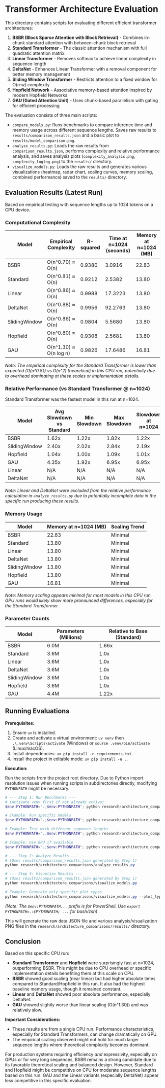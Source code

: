 # Transformer Architecture Evaluation

This directory contains scripts for evaluating different efficient transformer architectures:

1. **BSBR (Block Sparse Attention with Block Retrieval)** - Combines in-chunk standard attention with between-chunk block retrieval
2. **Standard Transformer** - The classic attention mechanism with full quadratic attention matrix
3. **Linear Transformer** - Removes softmax to achieve linear complexity in sequence length
4. **DeltaNet** - Enhances Linear Transformer with a removal component for better memory management
5. **Sliding Window Transformer** - Restricts attention to a fixed window for O(n·w) complexity
6. **Hopfield Network** - Associative memory-based attention inspired by modern Hopfield Networks
7. **GAU (Gated Attention Unit)** - Uses chunk-based parallelism with gating for efficient processing

The evaluation consists of three main scripts:
*   `compare_models.py`: Runs benchmarks to compare inference time and memory usage across different sequence lengths. Saves raw results to `results/comparison_results.json` and a basic plot to `results/model_comparison.png`.
*   `analyze_results.py`: Loads the raw results from `comparison_results.json`, performs complexity and relative performance analysis, and saves analysis plots (`complexity_analysis.png`, `complexity_loglog.png`) to the `results/` directory.
*   `visualize_models.py`: Loads the raw results and generates various visualizations (heatmap, radar chart, scaling curves, memory scaling, combined performance) saved to the `results/` directory.

## Evaluation Results (Latest Run)

Based on empirical testing with sequence lengths up to 1024 tokens on a CPU device.

### Computational Complexity

| Model         | Empirical Complexity | R-squared | Time at n=1024 (seconds) | Memory at n=1024 (MB) |
|---------------|----------------------|-----------|--------------------------|----------------------|
| BSBR          | O(n^0.70) ≈ O(n)     | 0.9380    | 3.0916                   | 22.83                |
| Standard      | O(n^0.81) ≈ O(n)     | 0.9212    | 2.5382                   | 13.80                |
| Linear        | O(n^0.86) ≈ O(n)     | 0.9988    | 17.3223                  | 13.80                |
| DeltaNet      | O(n^0.88) ≈ O(n)     | 0.9956    | 92.2763                  | 13.80                |
| SlidingWindow | O(n^0.86) ≈ O(n)     | 0.9804    | 5.5680                   | 13.80                |
| Hopfield      | O(n^0.80) ≈ O(n)     | 0.9308    | 2.5681                   | 13.80                |
| GAU           | O(n^1.30) ≈ O(n log n)| 0.9826    | 17.6486                  | 16.81                |

*Note: The empirical complexity for the Standard Transformer is lower than expected (O(n^0.81) vs O(n^2) theoretical) in this CPU run, potentially due to overhead dominating at these scales or implementation details.*

### Relative Performance (vs Standard Transformer @ n=1024)

Standard Transformer was the fastest model in this run at n=1024.

| Model         | Avg Slowdown vs Standard | Min Slowdown | Max Slowdown | Slowdown at n=1024 |
|---------------|--------------------------|--------------|--------------|-------------------|
| BSBR          | 1.62x                    | 1.22x        | 1.82x        | 1.22x             |
| SlidingWindow | 2.40x                    | 2.02x        | 2.84x        | 2.19x             |
| Hopfield      | 1.04x                    | 1.00x        | 1.09x        | 1.01x             |
| GAU           | 4.35x                    | 1.92x        | 6.95x        | 6.95x             |
| Linear        | N/A                      | N/A          | N/A          | N/A               |
| DeltaNet      | N/A                      | N/A          | N/A          | N/A               |

*Note: Linear and DeltaNet were excluded from the relative performance calculation in `analyze_results.py` due to potentially incomplete data in the specific run producing these results.*

### Memory Usage

| Model         | Memory at n=1024 (MB) | Scaling Trend |
|---------------|----------------------|---------------|
| BSBR          | 22.83                | Minimal       |
| Standard      | 13.80                | Minimal       |
| Linear        | 13.80                | Minimal       |
| DeltaNet      | 13.80                | Minimal       |
| SlidingWindow | 13.80                | Minimal       |
| Hopfield      | 13.80                | Minimal       |
| GAU           | 16.81                | Minimal       |

*Note: Memory scaling appears minimal for most models in this CPU run. GPU runs would likely show more pronounced differences, especially for the Standard Transformer.*

### Parameter Counts

| Model         | Parameters (Millions) | Relative to Base (Standard) |
|---------------|----------------------|-----------------------------|
| BSBR          | 6.0M                 | 1.66x                       |
| Standard      | 3.6M                 | 1.0x                        |
| Linear        | 3.6M                 | 1.0x                        |
| DeltaNet      | 3.6M                 | 1.0x                        |
| SlidingWindow | 3.6M                 | 1.0x                        |
| Hopfield      | 3.6M                 | 1.0x                        |
| GAU           | 4.4M                 | 1.22x                       |


## Running Evaluations

**Prerequisites:**
1.  Ensure `uv` is installed.
2.  Create and activate a virtual environment: `uv venv` then `.\.venv\Scripts\activate` (Windows) or `source .venv/bin/activate` (Linux/macOS).
3.  Install dependencies: `uv pip install -r requirements.txt`.
4.  Install the project in editable mode: `uv pip install -e .`.

**Execution:**

Run the scripts from the project root directory. Due to Python import resolution issues when running scripts in subdirectories directly, modifying `PYTHONPATH` might be necessary.

```powershell
# --- Step 1: Run Benchmarks ---
# (Activate venv first if not already active)
$env:PYTHONPATH=".;$env:PYTHONPATH"; python research/architecture_comparisons/compare_models.py

# Example: Run specific models
$env:PYTHONPATH=".;$env:PYTHONPATH"; python research/architecture_comparisons/compare_models.py --models BSBR Linear Hopfield GAU

# Example: Test with different sequence lengths
$env:PYTHONPATH=".;$env:PYTHONPATH"; python research/architecture_comparisons/compare_models.py --seq_lengths 256 512 1024

# Example: Use GPU if available
$env:PYTHONPATH=".;$env:PYTHONPATH"; python research/architecture_comparisons/compare_models.py --device cuda

# --- Step 2: Analyze Results ---
# (Uses results/comparison_results.json generated by Step 1)
python research/architecture_comparisons/analyze_results.py

# --- Step 3: Visualize Results ---
# (Uses results/comparison_results.json generated by Step 1)
python research/architecture_comparisons/visualize_models.py

# Example: Generate only specific plot types
python research/architecture_comparisons/visualize_models.py --plot_types heatmap radar
```

*(Note: The `$env:PYTHONPATH...` prefix is for PowerShell. Use `export PYTHONPATH=.:$PYTHONPATH; ...` for bash/zsh)*

This will generate the raw data JSON file and various analysis/visualization PNG files in the `research/architecture_comparisons/results/` directory.

## Conclusion

Based on this specific CPU run:

*   **Standard Transformer** and **Hopfield** were surprisingly fast at n=1024, outperforming BSBR. This might be due to CPU overhead or specific implementation details benefiting them at this scale on CPU.
*   **BSBR** showed good scaling (near linear) but had higher absolute times compared to Standard/Hopfield in this run. It also had the highest baseline memory usage, though it remained constant.
*   **Linear** and **DeltaNet** showed poor absolute performance, especially DeltaNet.
*   **GAU** showed slightly worse than linear scaling (O(n^1.30)) and was relatively slow.

**Important Considerations:**
*   These results are from a single CPU run. Performance characteristics, especially for Standard Transformers, can change dramatically on GPU.
*   The empirical scaling observed might not hold for much larger sequence lengths where theoretical complexity becomes dominant.

For production systems requiring efficiency *and* expressivity, especially on GPUs or for very long sequences, BSBR remains a strong candidate due to its favorable theoretical scaling and balanced design. However, Standard and Hopfield might be competitive on CPU for moderate sequence lengths based on this run. GAU and the Linear variants (especially DeltaNet) appear less competitive in this specific evaluation. 